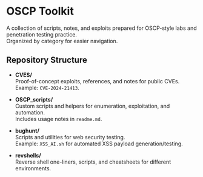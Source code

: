 # OSCP Toolkit

A collection of scripts, notes, and exploits prepared for OSCP-style labs and penetration testing practice.  
Organized by category for easier navigation.

## Repository Structure

- **CVES/**  
  Proof-of-concept exploits, references, and notes for public CVEs.  
  Example: `CVE-2024-21413`.

- **OSCP_scripts/**  
  Custom scripts and helpers for enumeration, exploitation, and automation.  
  Includes usage notes in `readme.md`.

- **bughunt/**  
  Scripts and utilities for web security testing.  
  Example: `XSS_AI.sh` for automated XSS payload generation/testing.

- **revshells/**  
  Reverse shell one-liners, scripts, and cheatsheets for different environments.

